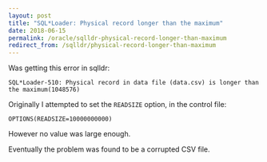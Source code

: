 ```yaml
---
layout: post
title: "SQL*Loader: Physical record longer than the maximum"
date: 2018-06-15
permalink: /oracle/sqlldr-physical-record-longer-than-maximum
redirect_from: /sqlldr/physical-record-longer-than-maximum
---
```

Was getting this error in sqlldr:
```
SQL*Loader-510: Physical record in data file (data.csv) is longer than the maximum(1048576)
```

Originally I attempted to set the `READSIZE` option, in the control file:
```
OPTIONS(READSIZE=10000000000)
```

However no value was large enough.

Eventually the problem was found to be a corrupted CSV file.
